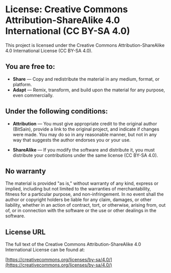 # License: Creative Commons Attribution-ShareAlike 4.0 International (CC BY-SA 4.0)

This project is licensed under the Creative Commons Attribution-ShareAlike 4.0 International License (CC BY-SA 4.0).

## You are free to:

- **Share** — Copy and redistribute the material in any medium, format, or platform.
- **Adapt** — Remix, transform, and build upon the material for any purpose, even commercially.

## Under the following conditions:

- **Attribution** — You must give appropriate credit to the original author (BitSain), provide a link to the original project, and indicate if changes were made. You may do so in any reasonable manner, but not in any way that suggests the author endorses you or your use.
  
- **ShareAlike** — If you modify the software and distribute it, you must distribute your contributions under the same license (CC BY-SA 4.0).

## No warranty

The material is provided "as is," without warranty of any kind, express or implied, including but not limited to the warranties of merchantability, fitness for a particular purpose, and non-infringement. In no event shall the author or copyright holders be liable for any claim, damages, or other liability, whether in an action of contract, tort, or otherwise, arising from, out of, or in connection with the software or the use or other dealings in the software.

## License URL

The full text of the Creative Commons Attribution-ShareAlike 4.0 International License can be found at:

[https://creativecommons.org/licenses/by-sa/4.0/](https://creativecommons.org/licenses/by-sa/4.0/)
